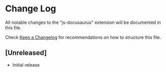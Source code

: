 # Change Log

All notable changes to the "js-docusaurus" extension will be documented in this file.

Check [Keep a Changelog](http://keepachangelog.com/) for recommendations on how to structure this file.

## [Unreleased]

- Initial release